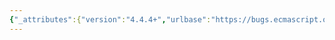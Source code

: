 ```yaml
---
{"_attributes":{"version":"4.4.4+","urlbase":"https://bugs.ecmascript.org/","maintainer":"dherman@mozilla.com"},"bug":{"bug_id":328,"creation_ts":"2012-03-31 01:17:00 -0700","short_desc":"11.13.1: \"with and skip\"","delta_ts":"2012-05-04 14:34:34 -0700","product":"Draft for 6th Edition","component":"editorial issue","version":"Rev 6: February 2012 Draft","rep_platform":"All","op_sys":"All","bug_status":"RESOLVED","resolution":"FIXED","priority":"Normal","bug_severity":"normal","everconfirmed":true,"reporter":{"uid":"jmdyck","name":"Michael Dyck"},"assigned_to":{"uid":"allen","name":"Allen Wirfs-Brock"},"long_desc":[{"commentid":852,"comment_count":0,"who":{"uid":"jmdyck","name":"Michael Dyck"},"bug_when":"2012-03-31 01:17:45 -0700","thetext":"In 11.13.1 \"Destructuring Assignment\",\nunder \"Runtime Semantics: Destructuring Assignment Evaluation\",\nin the 9th rule,\nstep 2 says:\n    \"Return the result of performing Indexed Destructuring Assignment\n    Evaluation of AssignmentRestElement with and skip as the arguments.\"\n\nThere's something (\"obj\"?) missing between \"with\" and \"and\"."},{"commentid":890,"comment_count":1,"who":{"uid":"allen","name":"Allen Wirfs-Brock"},"bug_when":"2012-05-04 14:34:34 -0700","thetext":"Corrected in May 4 2012 draft.\n\nobj"}]}}
---
```


